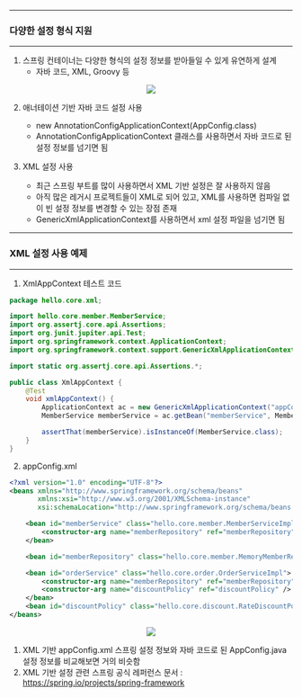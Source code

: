 -----
### 다양한 설정 형식 지원
-----
1. 스프링 컨테이너는 다양한 형식의 설정 정보를 받아들일 수 있게 유연하게 설계
   - 자바 코드, XML, Groovy 등
<div align="center">
<img src="https://github.com/sooyounghan/Java/assets/34672301/b8297818-bcb4-4a8d-a30f-c7e5ccfd551b">
</div>

2. 애너테이션 기반 자바 코드 설정 사용
   - new AnnotationConfigApplicationContext(AppConfig.class)
   - AnnotationConfigApplicationContext 클래스를 사용하면서 자바 코드로 된 설정 정보를 넘기면 됨
  
3. XML 설정 사용
   - 최근 스프링 부트를 많이 사용하면서 XML 기반 설정은 잘 사용하지 않음
   - 아직 많은 레거시 프로젝트들이 XML로 되어 있고, XML를 사용하면 컴파일 없이 빈 설정 정보를 변경할 수 있는 장점 존재
   - GenericXmlApplicationContext를 사용하면서 xml 설정 파일을 넘기면 됨

-----
### XML 설정 사용 예제
-----
1. XmlAppContext 테스트 코드
```java
package hello.core.xml;

import hello.core.member.MemberService;
import org.assertj.core.api.Assertions;
import org.junit.jupiter.api.Test;
import org.springframework.context.ApplicationContext;
import org.springframework.context.support.GenericXmlApplicationContext;

import static org.assertj.core.api.Assertions.*;

public class XmlAppContext {
    @Test
    void xmlAppContext() {
        ApplicationContext ac = new GenericXmlApplicationContext("appConfig.xml");
        MemberService memberService = ac.getBean("memberService", MemberService.class);

        assertThat(memberService).isInstanceOf(MemberService.class);
    }
}
```

2. appConfig.xml
```xml
<?xml version="1.0" encoding="UTF-8"?>
<beans xmlns="http://www.springframework.org/schema/beans"
       xmlns:xsi="http://www.w3.org/2001/XMLSchema-instance"
       xsi:schemaLocation="http://www.springframework.org/schema/beans http://www.springframework.org/schema/beans/spring-beans.xsd">

    <bean id="memberService" class="hello.core.member.MemberServiceImpl">
        <constructor-arg name="memberRepository" ref="memberRepository"/>
    </bean>

    <bean id="memberRepository" class="hello.core.member.MemoryMemberRepository"/>

    <bean id="orderService" class="hello.core.order.OrderServiceImpl">
        <constructor-arg name="memberRepository" ref="memberRepository" />
        <constructor-arg name="discountPolicy" ref="discountPolicy" />
    </bean>
    <bean id="discountPolicy" class="hello.core.discount.RateDiscountPolicy" />
</beans>
```

<div align="center">
<img src="https://github.com/sooyounghan/Java/assets/34672301/86f4cd30-242b-4207-95a1-49f33c638d14">
</div>

1. XML 기반 appConfig.xml 스프링 설정 정보와 자바 코드로 된 AppConfig.java 설정 정보를 비교해보면 거의 비슷함
2. XML 기반 설정 관련 스프링 공식 레퍼런스 문서 : https://spring.io/projects/spring-framework

